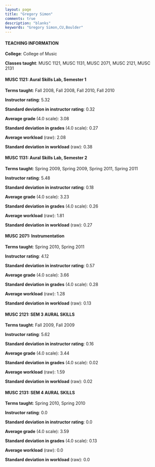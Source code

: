 ```yaml
---
layout: page
title: "Gregory Simon" 
comments: true
description: "blanks"
keywords: "Gregory Simon,CU,Boulder"
---
```

<head>
<script src="https://ajax.googleapis.com/ajax/libs/jquery/2.1.3/jquery.min.js"></script>
<script src="https://dl.dropboxusercontent.com/s/pc42nxpaw1ea4o9/highcharts.js?dl=0"></script>
<!-- <script src="../assets/js/highcharts.js"></script> -->
<style type="text/css">@font-face {
	font-family: "Bebas Neue";
	src: url(https://www.filehosting.org/file/details/544349/BebasNeue Regular.otf) format("opentype");
	}
	h1.Bebas { 
		font-family: "Bebas Neue", Verdana, Tahoma;
	}
</style>
</head>
	   
#### TEACHING INFORMATION

**College**: College of Music

**Classes taught**: MUSC 1121, MUSC 1131, MUSC 2071, MUSC 2121, MUSC 2131

#### MUSC 1121: Aural Skills Lab, Semester 1

**Terms taught**: Fall 2008, Fall 2008, Fall 2010, Fall 2010

**Instructor rating**: 5.32

**Standard deviation in instructor rating**: 0.32

**Average grade** (4.0 scale): 3.08

**Standard deviation in grades** (4.0 scale): 0.27

**Average workload** (raw): 2.08

**Standard deviation in workload** (raw): 0.38

#### MUSC 1131: Aural Skills Lab, Semester 2

**Terms taught**: Spring 2009, Spring 2009, Spring 2011, Spring 2011

**Instructor rating**: 5.48

**Standard deviation in instructor rating**: 0.18

**Average grade** (4.0 scale): 3.23

**Standard deviation in grades** (4.0 scale): 0.26

**Average workload** (raw): 1.81

**Standard deviation in workload** (raw): 0.27

#### MUSC 2071: Instrumentation

**Terms taught**: Spring 2010, Spring 2011

**Instructor rating**: 4.12

**Standard deviation in instructor rating**: 0.57

**Average grade** (4.0 scale): 3.66

**Standard deviation in grades** (4.0 scale): 0.28

**Average workload** (raw): 1.28

**Standard deviation in workload** (raw): 0.13

#### MUSC 2121: SEM 3 AURAL SKILLS

**Terms taught**: Fall 2009, Fall 2009

**Instructor rating**: 5.62

**Standard deviation in instructor rating**: 0.16

**Average grade** (4.0 scale): 3.44

**Standard deviation in grades** (4.0 scale): 0.02

**Average workload** (raw): 1.59

**Standard deviation in workload** (raw): 0.02

#### MUSC 2131: SEM 4 AURAL SKILLS

**Terms taught**: Spring 2010, Spring 2010

**Instructor rating**: 0.0

**Standard deviation in instructor rating**: 0.0

**Average grade** (4.0 scale): 3.59

**Standard deviation in grades** (4.0 scale): 0.13

**Average workload** (raw): 0.0

**Standard deviation in workload** (raw): 0.0

